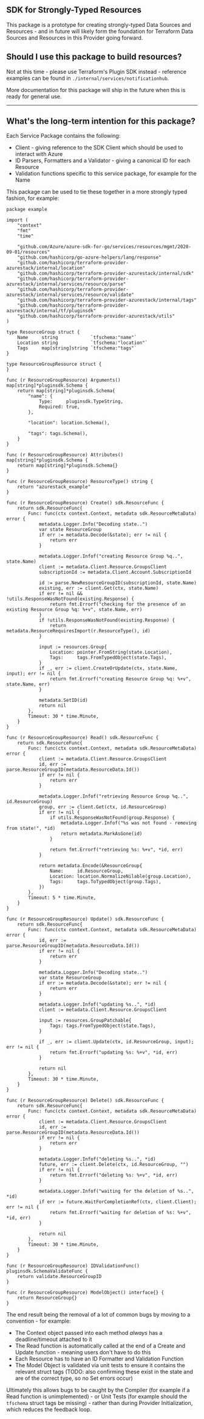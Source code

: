 ## SDK for Strongly-Typed Resources

This package is a prototype for creating strongly-typed Data Sources and Resources - and in future will likely form the foundation for Terraform Data Sources and Resources in this Provider going forward.

## Should I use this package to build resources?

Not at this time - please use Terraform's Plugin SDK instead - reference examples can be found in `./internal/services/notificationhub`.

More documentation for this package will ship in the future when this is ready for general use.

---

## What's the long-term intention for this package?

Each Service Package contains the following:

* Client - giving reference to the SDK Client which should be used to interact with Azure
* ID Parsers, Formatters and a Validator - giving a canonical ID for each Resource 
* Validation functions specific to this service package, for example for the Name

This package can be used to tie these together in a more strongly typed fashion, for example:

```
package example

import (
	"context"
	"fmt"
	"time"

	"github.com/Azure/azure-sdk-for-go/services/resources/mgmt/2020-09-01/resources"
	"github.com/hashicorp/go-azure-helpers/lang/response"
	"github.com/hashicorp/terraform-provider-azurestack/internal/location"
	"github.com/hashicorp/terraform-provider-azurestack/internal/sdk"
	"github.com/hashicorp/terraform-provider-azurestack/internal/services/resource/parse"
	"github.com/hashicorp/terraform-provider-azurestack/internal/services/resource/validate"
	"github.com/hashicorp/terraform-provider-azurestack/internal/tags"
	"github.com/hashicorp/terraform-provider-azurestack/internal/tf/pluginsdk"
	"github.com/hashicorp/terraform-provider-azurestack/utils"
)

type ResourceGroup struct {
	Name     string            `tfschema:"name"`
	Location string            `tfschema:"location"`
	Tags     map[string]string `tfschema:"tags"`
}

type ResourceGroupResource struct {
}

func (r ResourceGroupResource) Arguments() map[string]*pluginsdk.Schema {
	return map[string]*pluginsdk.Schema{
		"name": {
			Type:     pluginsdk.TypeString,
			Required: true,
		},

		"location": location.Schema(),

		"tags": tags.Schema(),
	}
}

func (r ResourceGroupResource) Attributes() map[string]*pluginsdk.Schema {
	return map[string]*pluginsdk.Schema{}
}

func (r ResourceGroupResource) ResourceType() string {
	return "azurestack_example"
}

func (r ResourceGroupResource) Create() sdk.ResourceFunc {
	return sdk.ResourceFunc{
		Func: func(ctx context.Context, metadata sdk.ResourceMetaData) error {
			metadata.Logger.Info("Decoding state..")
			var state ResourceGroup
			if err := metadata.Decode(&state); err != nil {
				return err
			}

			metadata.Logger.Infof("creating Resource Group %q..", state.Name)
			client := metadata.Client.Resource.GroupsClient
			subscriptionId := metadata.Client.Account.SubscriptionId

			id := parse.NewResourceGroupID(subscriptionId, state.Name)
			existing, err := client.Get(ctx, state.Name)
			if err != nil && !utils.ResponseWasNotFound(existing.Response) {
				return fmt.Errorf("checking for the presence of an existing Resource Group %q: %+v", state.Name, err)
			}
			if !utils.ResponseWasNotFound(existing.Response) {
				return metadata.ResourceRequiresImport(r.ResourceType(), id)
			}

			input := resources.Group{
				Location: pointer.FromString(state.Location),
				Tags:     tags.FromTypedObject(state.Tags),
			}
			if _, err := client.CreateOrUpdate(ctx, state.Name, input); err != nil {
				return fmt.Errorf("creating Resource Group %q: %+v", state.Name, err)
			}

			metadata.SetID(id)
			return nil
		},
		Timeout: 30 * time.Minute,
	}
}

func (r ResourceGroupResource) Read() sdk.ResourceFunc {
	return sdk.ResourceFunc{
		Func: func(ctx context.Context, metadata sdk.ResourceMetaData) error {
			client := metadata.Client.Resource.GroupsClient
			id, err := parse.ResourceGroupID(metadata.ResourceData.Id())
			if err != nil {
				return err
			}

			metadata.Logger.Infof("retrieving Resource Group %q..", id.ResourceGroup)
			group, err := client.Get(ctx, id.ResourceGroup)
			if err != nil {
				if utils.ResponseWasNotFound(group.Response) {
					metadata.Logger.Infof("%s was not found - removing from state!", *id)
					return metadata.MarkAsGone(id)
				}

				return fmt.Errorf("retrieving %s: %+v", *id, err)
			}

			return metadata.Encode(&ResourceGroup{
				Name:     id.ResourceGroup,
				Location: location.NormalizeNilable(group.Location),
				Tags:     tags.ToTypedObject(group.Tags),
			})
		},
		Timeout: 5 * time.Minute,
	}
}

func (r ResourceGroupResource) Update() sdk.ResourceFunc {
	return sdk.ResourceFunc{
		Func: func(ctx context.Context, metadata sdk.ResourceMetaData) error {
			id, err := parse.ResourceGroupID(metadata.ResourceData.Id())
			if err != nil {
				return err
			}

			metadata.Logger.Info("Decoding state..")
			var state ResourceGroup
			if err := metadata.Decode(&state); err != nil {
				return err
			}

			metadata.Logger.Infof("updating %s..", *id)
			client := metadata.Client.Resource.GroupsClient

			input := resources.GroupPatchable{
				Tags: tags.FromTypedObject(state.Tags),
			}

			if _, err := client.Update(ctx, id.ResourceGroup, input); err != nil {
				return fmt.Errorf("updating %s: %+v", *id, err)
			}

			return nil
		},
		Timeout: 30 * time.Minute,
	}
}

func (r ResourceGroupResource) Delete() sdk.ResourceFunc {
	return sdk.ResourceFunc{
		Func: func(ctx context.Context, metadata sdk.ResourceMetaData) error {
			client := metadata.Client.Resource.GroupsClient
			id, err := parse.ResourceGroupID(metadata.ResourceData.Id())
			if err != nil {
				return err
			}

			metadata.Logger.Infof("deleting %s..", *id)
			future, err := client.Delete(ctx, id.ResourceGroup, "")
			if err != nil {
				return fmt.Errorf("deleting %s: %+v", *id, err)
			}

			metadata.Logger.Infof("waiting for the deletion of %s..", *id)
			if err := future.WaitForCompletionRef(ctx, client.Client); err != nil {
				return fmt.Errorf("waiting for deletion of %s: %+v", *id, err)
			}

			return nil
		},
		Timeout: 30 * time.Minute,
	}
}

func (r ResourceGroupResource) IDValidationFunc() pluginsdk.SchemaValidateFunc {
	return validate.ResourceGroupID
}

func (r ResourceGroupResource) ModelObject() interface{} {
	return ResourceGroup{}
}
```

The end result being the removal of a lot of common bugs by moving to a convention - for example:

* The Context object passed into each method _always_ has a deadline/timeout attached to it
* The Read function is automatically called at the end of a Create and Update function - meaning users don't have to do this 
* Each Resource has to have an ID Formatter and Validation Function
* The Model Object is validated via unit tests to ensure it contains the relevant struct tags (TODO: also confirming these exist in the state and are of the correct type, so no Set errors occur)

Ultimately this allows bugs to be caught by the Compiler (for example if a Read function is unimplemented) - or Unit Tests (for example should the `tfschema` struct tags be missing) - rather than during Provider Initialization, which reduces the feedback loop.
